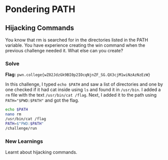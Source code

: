 # Pondering PATH

## Hijacking Commands
You know that rm is searched for in the directories listed in the PATH variable. You have experience creating the win command when the previous challenge needed it. What else can you create?

### Solve
**Flag:** `pwn.college{wZ02JdzGk9BI0p2IOcqNjnZF_SG.QX3cjM1wiNzAzNzEzW}`

In this challenge, I typed ```echo $PATH``` and saw a list of directories and one by one checked if it had cat inside using ```ls``` and found it in ```/usr/bin```. I added a ```rm``` file with the text ```/usr/bin/cat /flag```. Next, I added it to the path using ```PATH="$PWD:$PATH"``` and got the flag.

```bash
echo $PATH
nano rm
/usr/bin/cat /flag
PATH=$"PWD:$PATH"
/challenge/run
```

### New Learnings
Learnt about hijacking commands.
